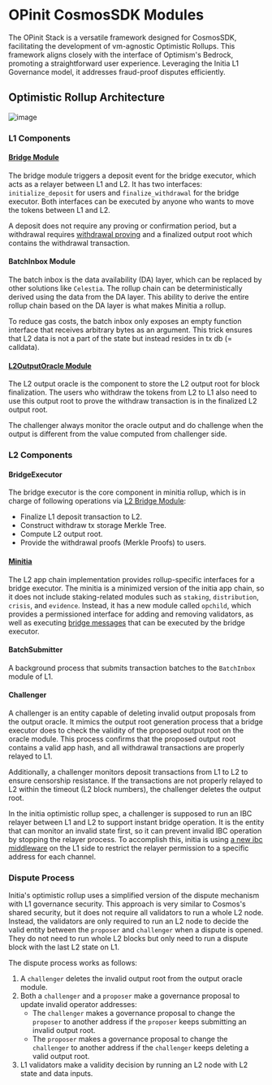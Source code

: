 # OPinit CosmosSDK Modules
The OPinit Stack is a versatile framework designed for CosmosSDK, facilitating the development of vm-agnostic Optimistic Rollups. This framework aligns closely with the interface of Optimism's Bedrock, promoting a straightforward user experience. Leveraging the Initia L1 Governance model, it addresses fraud-proof disputes efficiently.

## Optimistic Rollup Architecture

![image](https://github.com/initia-labs/OPinit/assets/160459432/77103140-73ef-41f2-95ba-682bee616f4e)


### L1 Components

#### [Bridge Module](./specs/l1_bridge.md)

The bridge module triggers a deposit event for the bridge executor, which acts as a relayer between L1 and L2. It has two interfaces: `initialize_deposit` for users and `finalize_withdrawal` for the bridge executor. Both interfaces can be executed by anyone who wants to move the tokens between L1 and L2.

A deposit does not require any proving or confirmation period, but a withdrawal requires [withdrawal proving](./specs/withdrawal_proving.md) and a finalized output root which contains the withdrawal transaction.

#### BatchInbox Module

The batch inbox is the data availability (DA) layer, which can be replaced by other solutions like `Celestia`. The rollup chain can be deterministically derived using the data from the DA layer. This ability to derive the entire rollup chain based on the DA layer is what makes Minitia a rollup.

To reduce gas costs, the batch inbox only exposes an empty function interface that receives arbitrary bytes as an argument. This trick ensures that L2 data is not a part of the state but instead resides in tx db (= calldata).

#### [L2OutputOracle Module](./specs/l2_output_oracle.md)

The L2 output oracle is the component to store the L2 output root for block finalization. The users who withdraw the tokens from L2 to L1 also need to use this output root to prove the withdraw transaction is in the finalized L2 output root.

The challenger always monitor the oracle output and do challenge when the output is different from the value computed from challenger side.

### L2 Components

#### BridgeExecutor

The bridge executor is the core component in minitia rollup, which is in charge of following operations via [L2 Bridge Module](./specs/l2_bridge.md):

* Finalize L1 deposit transaction to L2.
* Construct withdraw tx storage Merkle Tree.
* Compute L2 output root.
* Provide the withdrawal proofs (Merkle Proofs) to users.

#### [Minitia](./specs/minitia.md)

The L2 app chain implementation provides rollup-specific interfaces for a bridge executor. The minitia is a minimized version of the initia app chain, so it does not include staking-related modules such as `staking`, `distribution`, `crisis`, and `evidence`. Instead, it has a new module called `opchild`, which provides a permissioned interface for adding and removing validators, as well as executing [bridge messages](./specs/l2_bridge.md) that can be executed by the bridge executor.

#### BatchSubmitter

A background process that submits transaction batches to the `BatchInbox` module of L1.

#### Challenger

A challenger is an entity capable of deleting invalid output proposals from the output oracle. It mimics the output root generation process that a bridge executor does to check the validity of the proposed output root on the oracle module. This process confirms that the proposed output root contains a valid app hash, and all withdrawal transactions are properly relayed to L1.

Additionally, a challenger monitors deposit transactions from L1 to L2 to ensure censorship resistance. If the transactions are not properly relayed to L2 within the timeout (L2 block numbers), the challenger deletes the output root.

In the initia optimistic rollup spec, a challenger is supposed to run an IBC relayer between L1 and L2 to support instant bridge operation. It is the entity that can monitor an invalid state first, so it can prevent invalid IBC operation by stopping the relayer process. To accomplish this, initia is using [a new ibc middleware](https://github.com/initia-labs/initia/pull/86) on the L1 side to restrict the relayer permission to a specific address for each channel.

### Dispute Process

Initia's optimistic rollup uses a simplified version of the dispute mechanism with L1 governance security. This approach is very similar to Cosmos's shared security, but it does not require all validators to run a whole L2 node. Instead, the validators are only required to run an L2 node to decide the valid entity between the `proposer` and `challenger` when a dispute is opened. They do not need to run whole L2 blocks but only need to run a dispute block with the last L2 state on L1.

The dispute process works as follows:

1. A `challenger` deletes the invalid output root from the output oracle module.
2. Both a `challenger` and a `proposer` make a governance proposal to update invalid operator addresses:
    * The `challenger` makes a governance proposal to change the `proposer` to another address if the `proposer` keeps submitting an invalid output root.
    * The `proposer` makes a governance proposal to change the `challenger` to another address if the `challenger` keeps deleting a valid output root.
3. L1 validators make a validity decision by running an L2 node with L2 state and data inputs.
